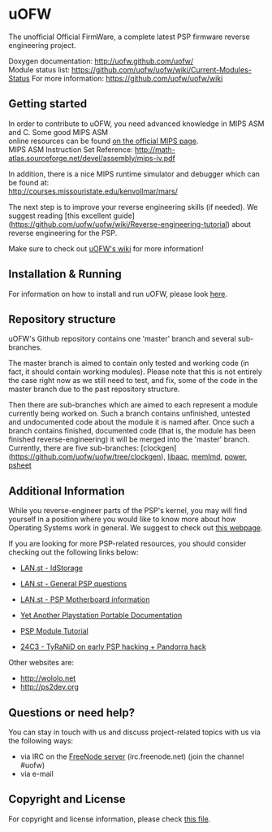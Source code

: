 uOFW
====

The unofficial Official FirmWare, a complete latest PSP firmware reverse engineering project.  
 
Doxygen documentation: http://uofw.github.com/uofw/   
Module status list: https://github.com/uofw/uofw/wiki/Current-Modules-Status
For more information: https://github.com/uofw/uofw/wiki  


## Getting started

In order to contribute to uOFW, you need advanced knowledge in MIPS ASM and C. Some good MIPS ASM  
online resources can be found [on the official MIPS page](http://www.mips.com/products/product-materials/processor/mips-architecture/).  
MIPS ASM Instruction Set Reference: http://math-atlas.sourceforge.net/devel/assembly/mips-iv.pdf  

In addition, there is a nice MIPS runtime simulator and debugger which can be found at:  
http://courses.missouristate.edu/kenvollmar/mars/

The next step is to improve your reverse engineering skills (if needed). We suggest reading [this  excellent guide]
(https://github.com/uofw/uofw/wiki/Reverse-engineering-tutorial) about reverse engineering for the PSP. 

Make sure to check out [uOFW's wiki](https://github.com/uofw/uofw/wiki) for more information!


## Installation & Running

For information on how to install and run uOFW, please look [here](https://github.com/uofw/uofwinst).


## Repository structure

uOFW's Github repository contains one 'master' branch and several sub-branches. 

The master branch is aimed to contain only tested and working code (in fact, it should contain working modules). 
Please note that this is not entirely the case right now as we still need to test, and fix, some of the code in the 
master branch due to the past repository structure.

Then there are sub-branches which are aimed to each represent a module currently being worked on. Such a branch
contains unfinished, untested and undocumented code about the module it is named after. Once such a branch contains
finished, documented code (that is, the module has been finished reverse-engineering) it will be merged into
the 'master' branch.
Currently, there are five sub-branches: [clockgen] (https://github.com/uofw/uofw/tree/clockgen), 
[libaac](https://github.com/uofw/uofw/tree/libaac), [memlmd](https://github.com/uofw/uofw/tree/memlmd), 
[power](https://github.com/uofw/uofw/tree/power), [psheet](https://github.com/uofw/uofw/tree/psheet)


## Additional Information

While you reverse-engineer parts of the PSP's kernel, you may will find yourself in a position
where you would like to know more about how Operating Systems work in general. We suggest to check
out [this webpage](http://wiki.osdev.org/Expanded_Main_Page).

If you are looking for more PSP-related resources, you should consider checking out the following links
below:

* [LAN.st - IdStorage](http://lan.st/archive/index.php/t-151.html)
* [LAN.st - General PSP questions](http://lan.st/archive/index.php/t-3013.html)
* [LAN.st - PSP Motherboard information](http://lan.st/archive/index.php/t-372.html)

* [Yet Another Playstation Portable Documentation](http://hitmen.c02.at/files/yapspd/psp_doc.pdf.tar.gz)
* [PSP Module Tutorial](http://pspdev1.com/wp-content/uploads/2007/03/moduletutorialv1.pdf)
* [24C3 - TyRaNiD on early PSP hacking + Pandorra hack](https://www.youtube.com/watch?v=INdUZk4NFIA)

Other websites are: 
* http://wololo.net
* http://ps2dev.org


## Questions or need help?

You can stay in touch with us and discuss project-related topics with us via the following ways:
* via IRC on the [FreeNode server](http://webchat.freenode.net/) (irc.freenode.net) (join the channel #uofw)
* via e-mail


## Copyright and License

For copyright and license information, please check [this file](https://github.com/uofw/uofw/blob/master/COPYING).
